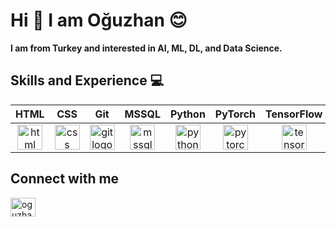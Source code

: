 # Hi 👋  I am Oğuzhan 😊
**I am from Turkey and interested in AI, ML, DL, and Data Science.**

## Skills and Experience 💻
| HTML | CSS  | Git  | MSSQL | Python  | PyTorch  | TensorFlow  | Jupyter  |
| :-----: | :-: | :-: | :-----: | :-: | :-: | :-: | :-----: |
| <a href="https://www.w3schools.com/html/default.asp"><img height="40" src="https://user-images.githubusercontent.com/54556157/90982228-7af10300-e56e-11ea-99ce-4b9d47ffc6d5.png" alt="html logo" /></a> | <a href="https://www.w3schools.com/css/default.asp"><img height="40" src="https://user-images.githubusercontent.com/54556157/90982232-86442e80-e56e-11ea-998f-d47bde270a93.png" alt="css logo" /></a> | <a href="https://git-scm.com/"><img height="40" src="https://upload.wikimedia.org/wikipedia/commons/3/3f/Git_icon.svg" alt="git logo" /></a> | <a href="https://www.microsoft.com/tr-tr/sql-server/sql-server-downloads"><img height="40" src="https://user-images.githubusercontent.com/54556157/90981664-0ec0d000-e56b-11ea-8539-028eda755d97.png" alt="mssql logo" /></a> | <a href="https://www.python.org/"><img height="40" src="https://upload.wikimedia.org/wikipedia/commons/thumb/c/c3/Python-logo-notext.svg/1200px-Python-logo-notext.svg.png" alt="python logo" /></a> | <a href="https://pytorch.org/"><img height="40" src="https://upload.wikimedia.org/wikipedia/commons/thumb/1/10/PyTorch_logo_icon.svg/1200px-PyTorch_logo_icon.svg.png" alt="pytorch logo" /></a>  | <a href="https://www.tensorflow.org/"><img height="40" src="https://miro.medium.com/max/1400/1*pJm1NTQ-DCJvsLvo03idZQ.png" alt="tensorflow logo" /></a> | <a href="https://jupyter.org/"><img height="40" src="https://upload.wikimedia.org/wikipedia/commons/thumb/3/38/Jupyter_logo.svg/1200px-Jupyter_logo.svg.png" alt="jupyterlab logo" /></a> |

## Connect with me
<a href="https://www.linkedin.com/in/o%C4%9Fuzhan-g%C3%B6k-427856201/" target="blank"><img align="center" src="https://raw.githubusercontent.com/rahuldkjain/github-profile-readme-generator/master/src/images/icons/Social/linked-in-alt.svg" alt="oguzhangok" height="30" width="40" /></a>

